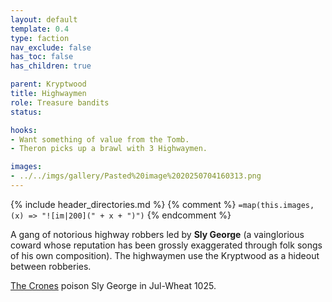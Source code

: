 ```yaml
---
layout: default
template: 0.4
type: faction
nav_exclude: false
has_toc: false
has_children: true

parent: Kryptwood
title: Highwaymen
role: Treasure bandits
status: 

hooks:
- Want something of value from the Tomb.
- Theron picks up a brawl with 3 Highwaymen.

images: 
- ../../imgs/gallery/Pasted%20image%2020250704160313.png
---
```


{% include header_directories.md %}
{% comment %}
`=map(this.images, (x) => "![im|200](" + x + ")")`
{% endcomment %}

A gang of notorious highway robbers led by **Sly George** (a vainglorious coward whose reputation has been grossly exaggerated through folk songs of his own composition). The highwaymen use the Kryptwood as a hideout between robberies.

[The Crones](TheCrones.md) poison Sly George in Jul-Wheat 1025.